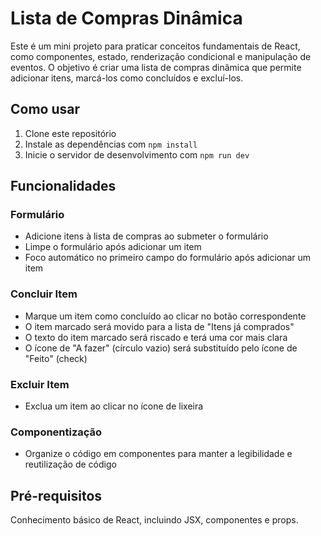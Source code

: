 # Lista de Compras Dinâmica

Este é um mini projeto para praticar conceitos fundamentais de React, como componentes, estado, renderização condicional e manipulação de eventos. O objetivo é criar uma lista de compras dinâmica que permite adicionar itens, marcá-los como concluídos e excluí-los.

## Como usar

1. Clone este repositório
2. Instale as dependências com `npm install`
3. Inicie o servidor de desenvolvimento com `npm run dev`

## Funcionalidades

### Formulário

- Adicione itens à lista de compras ao submeter o formulário
- Limpe o formulário após adicionar um item
- Foco automático no primeiro campo do formulário após adicionar um item

### Concluir Item

- Marque um item como concluído ao clicar no botão correspondente
- O item marcado será movido para a lista de "Itens já comprados"
- O texto do item marcado será riscado e terá uma cor mais clara
- O ícone de "A fazer" (círculo vazio) será substituído pelo ícone de "Feito" (check)

### Excluir Item

- Exclua um item ao clicar no ícone de lixeira

### Componentização

- Organize o código em componentes para manter a legibilidade e reutilização de código

## Pré-requisitos

Conhecimento básico de React, incluindo JSX, componentes e props.